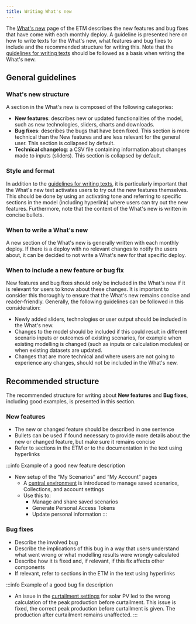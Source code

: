 ```yaml
---
title: Writing What's new
---
```


The [What's new](https://energytransitionmodel.com/whats-new) page of the ETM describes the new features and bug fixes that have come with each monthly deploy. A guideline is presented here on how to write texts for the What's new, what features and bug fixes to include and the recommended structure for writing this. Note that the [guidelines for writing texts](./authoring-texts.md) should be followed as a basis when writing the What's new.

## General guidelines

### What's new structure
A section in the What's new is composed of the following categories:
* **New features**: describes new or updated functionalities of the model, such as new technologies, sliders, charts and downloads. 
* **Bug fixes**: describes the bugs that have been fixed. This section is more technical than the New features and are less relevant for the general user. This section is collapsed by default. 
* **Technical changelog**: a CSV file containing information about changes made to inputs (sliders). This section is collapsed by default.

### Style and format
In addition to the [guidelines for writing texts](./authoring-texts.md), it is particularly important that the What's new text activates users to try out the new features themselves. This should be done by using an activating tone and referring to specific sections in the model (including hyperlink) where users can try out the new features. Furthermore, note that the content of the What's new is written in concise bullets.

### When to write a What's new
A new section of the What's new is generally written with each monthly deploy. If there is a deploy with no relevant changes to notify the users about, it can be decided to not write a What's new for that specific deploy. 

### When to include a new feature or bug fix
New features and bug fixes should only be included in the What's new if it is relevant for users to know about these changes. It is important to consider this thoroughly to ensure that the What's new remains concise and reader-friendly. Generally, the following guidelines can be followed in this consideration:
* Newly added sliders, technologies or user output should be included in the What's new.
* Changes to the model should be included if this could result in different scenario inputs or outcomes of existing scenarios, for example when existing modelling is changed (such as inputs or calculation modules) or when existing datasets are updated. 
* Changes that are more technical and where users are not going to experience any changes, should not be included in the What's new.

## Recommended structure
The recommended structure for writing about **New features** and **Bug fixes**, including good examples, is presented in this section. 

### New features
* The new or changed feature should be described in one sentence
* Bullets can be used if found necessary to provide more details about the new or changed feature, but make sure it remains concise
* Refer to sections in the ETM or to the documentation in the text using hyperlinks

:::info Example of a good new feature description
* New setup of the “My Scenarios” and “My Account” pages
  * A [central environment](https://my.energytransitionmodel.com/) is introduced to manage saved scenarios, Collections, and account settings
  * Use this to:
    * Manage and share saved scenarios
    * Generate Personal Access Tokens
    * Update personal information
:::

### Bug fixes
* Describe the involved bug
* Describe the implications of this bug in a way that users understand what went wrong or what modelling results were wrongly calculated
* Describe how it is fixed and, if relevant, if this fix affects other components
* If relevant, refer to sections in the ETM in the text using hyperlinks

:::info Example of a good bug fix description
* An issue in the [curtailment settings](https://energytransitionmodel.com/scenario/flexibility/flexibility_net_load/curtailment-solar-pv) for solar PV led to the wrong calculation of the peak production before curtailment. This issue is fixed, the correct peak production before curtailment is given. The production after curtailment remains unaffected.
:::
